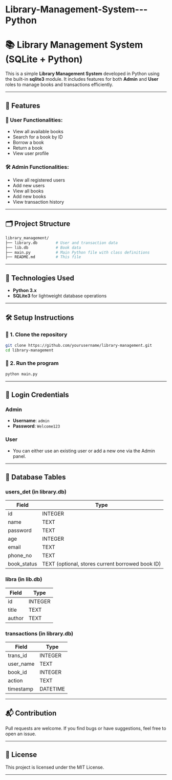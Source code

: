 # Library-Management-System---Python
# 📚 Library Management System (SQLite + Python)

This is a simple **Library Management System** developed in Python using the built-in **sqlite3** module. It includes features for both **Admin** and **User** roles to manage books and transactions efficiently.

---

## 🚀 Features

### 👤 User Functionalities:

* View all available books
* Search for a book by ID
* Borrow a book
* Return a book
* View user profile

### 🛠️ Admin Functionalities:

* View all registered users
* Add new users
* View all books
* Add new books
* View transaction history

---

## 🗂️ Project Structure

```bash
library_management/
├── library.db        # User and transaction data
├── lib.db            # Book data
├── main.py           # Main Python file with class definitions
├── README.md         # This file
```

---

## 🧠 Technologies Used

* **Python 3.x**
* **SQLite3** for lightweight database operations

---

## 🛠️ Setup Instructions

### 🔹 1. Clone the repository

```bash
git clone https://github.com/yourusername/library-management.git
cd library-management
```

### 🔹 2. Run the program

```bash
python main.py
```

---

## 🔑 Login Credentials

### Admin

* **Username**: `admin`
* **Password**: `Welcome123`

### User

* You can either use an existing user or add a new one via the Admin panel.

---

## 💾 Database Tables

### users_det (in library.db)

| Field        | Type                                             |
| ------------ | ------------------------------------------------ |
| id           | INTEGER                                          |
| name         | TEXT                                             |
| password     | TEXT                                             |
| age          | INTEGER                                          |
| email        | TEXT                                             |
| phone\_no    | TEXT                                             |
| book\_status | TEXT (optional, stores current borrowed book ID) |

### libra (in lib.db)

| Field  | Type    |
| ------ | ------- |
| id     | INTEGER |
| title  | TEXT    |
| author | TEXT    |

### transactions (in library.db)

| Field      | Type     |
| ---------- | -------- |
| trans\_id  | INTEGER  |
| user\_name | TEXT     |
| book\_id   | INTEGER  |
| action     | TEXT     |
| timestamp  | DATETIME |

---

## 📬 Contribution

Pull requests are welcome. If you find bugs or have suggestions, feel free to open an issue.

---

## 📜 License

This project is licensed under the MIT License.

---

